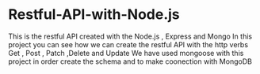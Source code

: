 # Restful-API-with-Node.js
This is the restful API created with the Node.js , Express and  Mongo 
In this project you can see how we can create the restful API with the http verbs Get , Post , Patch ,Delete and Update
We have used mongoose with this project in order create the schema and to make coonection with MongoDB
